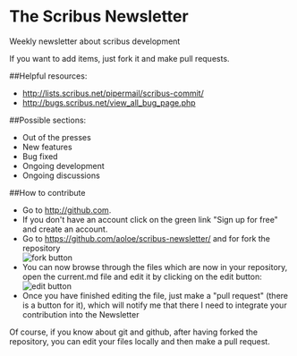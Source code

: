# The Scribus Newsletter

Weekly newsletter about scribus development

If you want to add items, just fork it and make pull requests.

##Helpful resources:

- <http://lists.scribus.net/pipermail/scribus-commit/>
- <http://bugs.scribus.net/view_all_bug_page.php>

##Possible sections:

- Out of the presses
- New features
- Bug fixed
- Ongoing development
- Ongoing discussions

##How to contribute

- Go to <http://github.com>.
- If you don't have an account click on the green link "Sign up for free" and create an account.
- Go to https://github.com/aoloe/scribus-newsletter/ and for fork the repository<br>
  ![fork button](https://github.s3.amazonaws.com/docs/bootcamp_3_fork.jpg)
- You can now browse through the files which are now in your repository, open the current.md file
  and edit it by clicking on the edit button:<br>
  ![edit button](https://a248.e.akamai.net/camo.github.com/911659f61e808a2f1d477e06ba8e356a7982d951/68747470733a2f2f696d672e736b697463682e636f6d2f32303131303831352d6266726d6479663874746a3261696939377862373731323439352e706e67)
- Once you have finished editing the file, just make a "pull request" (there is a button for it), which
  will notify me that there I need to integrate your contribution into the Newsletter

Of course, if you know about git and github, after having forked the repository,  you can edit your files locally and then make a pull request.